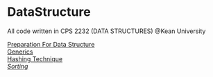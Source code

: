 # DataStructure
All code written in CPS 2232 (DATA STRUCTURES) @Kean University

[Preparation For Data Structure][pre]    
[Generics][generics]  
[Hashing Technique][hash]  
[*Sorting*][sa]

[sa]: ./src/sort
[pre]: ./src/preparation   
[hash]: ./src/hashing   
[generics]: ./src/generics